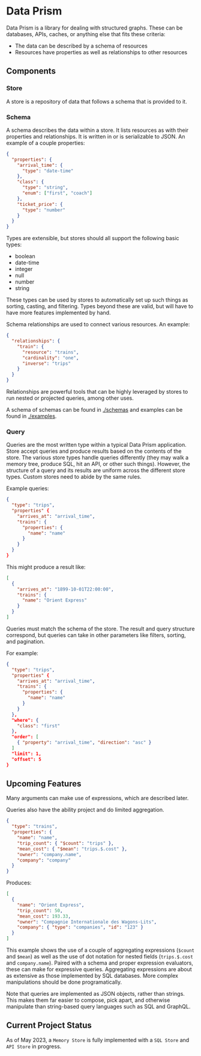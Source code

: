 # Data Prism

Data Prism is a library for dealing with structured graphs. These can be databases, APIs, caches, or anything else that fits these criteria:

- The data can be described by a schema of resources
- Resources have properties as well as relationships to other resources

## Components

### Store

A store is a repository of data that follows a schema that is provided to it.

### Schema

A schema describes the data within a store. It lists resources as with their properties and relationships. It is written in or is serializable to JSON. An example of a couple properties:

```json
{
  "properties": {
    "arrival_time": {
      "type": "date-time"
    },
    "class": {
      "type": "string",
      "enum": ["first", "coach"]
    },
    "ticket_price": {
      "type": "number"
    }
  }
}
```

Types are extensible, but stores should all support the following basic types:

- boolean
- date-time
- integer
- null
- number
- string

These types can be used by stores to automatically set up such things as sorting, casting, and filtering. Types beyond these are valid, but will have to have more features implemented by hand.

Schema relationships are used to connect various resources. An example:

```json
{
  "relationships": {
    "train": {
      "resource": "trains",
      "cardinality": "one",
      "inverse": "trips"
    }
  }
}
```

Relationships are powerful tools that can be highly leveraged by stores to run nested or projected queries, among other uses.

A schema of schemas can be found in [./schemas](./schemas) and examples can be found in [./examples](./examples).

### Query

Queries are the most written type within a typical Data Prism application. Store accept queries and produce results based on the contents of the store. The various store types handle queries differently (they may walk a memory tree, produce SQL, hit an API, or other such things). However, the structure of a query and its results are uniform across the different store types. Custom stores need to abide by the same rules.

Example queries:

```json
{
  "type": "trips",
  "properties" {
    "arrives_at": "arrival_time",
    "trains": {
      "properties": {
        "name": "name"
      }
    }
  }
}
```

This might produce a result like:

```json
[
  {
    "arrives_at": "1899-10-01T22:00:00",
    "trains": {
      "name": "Orient Express"
    }
  }
]
```

Queries must match the schema of the store. The result and query structure correspond, but queries can take in other parameters like filters, sorting, and pagination.

For example:

```json
{
  "type": "trips",
  "properties" {
    "arrives_at": "arrival_time",
    "trains": {
      "properties": {
        "name": "name"
      }
    }
  },
  "where": {
    "class": "first"
  },
  "order": [
    { "property": "arrival_time", "direction": "asc" }
  ]
  "limit": 1,
  "offset": 5
}
```

## Upcoming Features

Many arguments can make use of expressions, which are described later.

Queries also have the ability project and do limited aggregation.

```json
{
  "type": "trains",
  "properties": {
    "name": "name",
    "trip_count": { "$count": "trips" },
    "mean_cost": { "$mean": "trips.$.cost" },
    "owner": "company.name",
    "company": "company"
  }
}
```

Produces:

```json
[
  {
    "name": "Orient Express",
    "trip_count": 50,
    "mean_cost": 193.33,
    "owner": "Compagnie Internationale des Wagons-Lits",
    "company": { "type": "companies", "id": "123" }
  }
]
```

This example shows the use of a couple of aggregating expressions (`$count` and `$mean`) as well as the use of dot notation for nested fields (`trips.$.cost` and `company.name`). Paired with a schema and proper expression evaluators, these can make for expressive queries. Aggregating expressions are about as extensive as those implemented by SQL databases. More complex manipulations should be done programatically.

Note that queries are implemented as JSON objects, rather than strings. This makes them far easier to compose, pick apart, and otherwise manipulate than string-based query languages such as SQL and GraphQL.

## Current Project Status

As of May 2023, a `Memory Store` is fully implemented with a `SQL Store` and `API Store` in progress.
